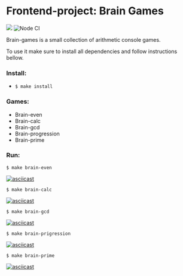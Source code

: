 # Frontend-project: Brain Games 


<a href="https://codeclimate.com/github/codeclimate/codeclimate/maintainability"><img src="https://api.codeclimate.com/v1/badges/a99a88d28ad37a79dbf6/maintainability" /></a> ![Node CI](https://github.com/vsbdn/frontend-project-lvl1/workflows/Node%20CI/badge.svg)

Brain-games is a small collection of arithmetic console games. 

To use it make sure to install all dependencies and follow instructions bellow.


### Install: 
* `$ make install`

### Games: 
* Brain-even
* Brain-calc
* Brain-gcd
* Brain-progression
* Brain-prime

### Run: 
`$ make brain-even`
 
[![asciicast](https://asciinema.org/a/enU3nfD1odTesM3GcCRwe0HXV.svg)](https://asciinema.org/a/enU3nfD1odTesM3GcCRwe0HXV)

`$ make brain-calc`

[![asciicast](https://asciinema.org/a/eS5vRehSsWk4vESV3W9X0dMQk.svg)](https://asciinema.org/a/eS5vRehSsWk4vESV3W9X0dMQk)

`$ make brain-gcd`

[![asciicast](https://asciinema.org/a/fRSLklRvNtCKpYsHw6HOPs7nj.svg)](https://asciinema.org/a/fRSLklRvNtCKpYsHw6HOPs7nj)

`$ make brain-prigression`

[![asciicast](https://asciinema.org/a/CucgR3Qhr1HC4dP3HzLtEseAO.svg)](https://asciinema.org/a/CucgR3Qhr1HC4dP3HzLtEseAO)

`$ make brain-prime`

[![asciicast](https://asciinema.org/a/MqHnOacjnfBHIHkKOLERqu56C.svg)](https://asciinema.org/a/MqHnOacjnfBHIHkKOLERqu56C)
